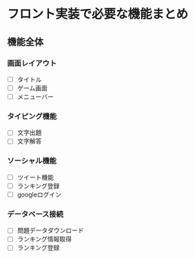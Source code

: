 ﻿# フロント実装で必要な機能まとめ

## 機能全体

### 画面レイアウト

+ [ ] タイトル
+ [ ] ゲーム画面
+ [ ] メニューバー

### タイピング機能

+ [ ] 文字出題
+ [ ] 文字解答

### ソーシャル機能

+ [ ] ツイート機能
+ [ ] ランキング登録
+ [ ] googleログイン

### データベース接続

+ [ ] 問題データダウンロード
+ [ ] ランキング情報取得
+ [ ] ランキング登録
